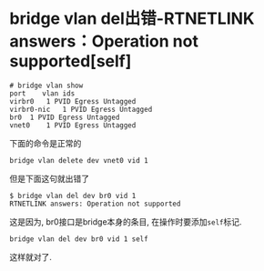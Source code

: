 # bridge vlan del出错-RTNETLINK answers：Operation not supported[self]

```
# bridge vlan show
port	vlan ids
virbr0	 1 PVID Egress Untagged
virbr0-nic	 1 PVID Egress Untagged
br0	 1 PVID Egress Untagged
vnet0	 1 PVID Egress Untagged
```

下面的命令是正常的

```
bridge vlan delete dev vnet0 vid 1
```

但是下面这句就出错了

```log
$ bridge vlan del dev br0 vid 1
RTNETLINK answers: Operation not supported
```

这是因为, br0接口是bridge本身的条目, 在操作时要添加`self`标记.

```
bridge vlan del dev br0 vid 1 self
```

这样就对了.

